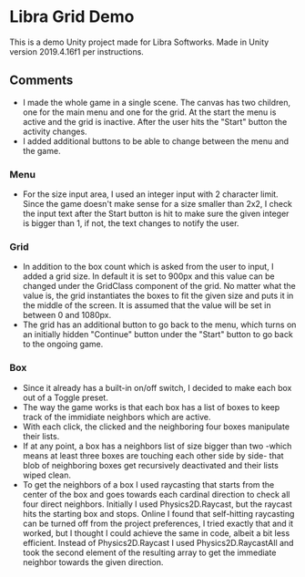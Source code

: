 # Libra Grid Demo
This is a demo Unity project made for Libra Softworks.
Made in Unity version 2019.4.16f1 per instructions.

## Comments
* I made the whole game in a single scene. The canvas has two children, one for the main menu and one for the grid. At the start the menu is active and the grid is inactive. After the user hits the "Start" button the activity changes.
* I added additional buttons to be able to change between the menu and the game.

### Menu
* For the size input area, I used an integer input with 2 character limit. Since the game doesn't make sense for a size smaller than 2x2, I check the input text after the Start button is hit to make sure the given integer is bigger than 1, if not, the text changes to notify the user.

### Grid
* In addition to the box count which is asked from the user to input, I added a grid size. In default it is set to 900px and this value can be changed under the GridClass component of the grid. No matter what the value is, the grid instantiates the boxes to fit the given size and puts it in the middle of the screen. It is assumed that the value will be set in between 0 and 1080px.
* The grid has an additional button to go back to the menu, which turns on an initially hidden "Continue" button under the "Start" button to go back to the ongoing game.

### Box
* Since it already has a built-in on/off switch, I decided to make each box out of a Toggle preset.
* The way the game works is that each box has a list of boxes to keep track of the immidiate neighbors which are active.
* With each click, the clicked and the neighboring four boxes manipulate their lists.
* If at any point, a box has a neighbors list of size bigger than two -which means at least three boxes are touching each other side by side- that blob of neighboring boxes get recursively deactivated and their lists wiped clean.
* To get the neighbors of a box I used raycasting that starts from the center of the box and goes towards each cardinal direction to check all four direct neighbors. Initially I used Physics2D.Raycast, but the raycast hits the starting box and stops. Online I found that self-hitting raycasting can be turned off from the project preferences, I tried exactly that and it worked, but I thought I could achieve the same in code, albeit a bit less efficient. Instead of Physics2D.Raycast I used Physics2D.RaycastAll and took the second element of the resulting array to get the immediate neighbor towards the given direction.
